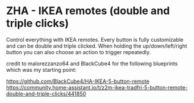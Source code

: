 # ZHA - IKEA remotes (double and triple clicks)

Control everything with IKEA remotes.
Every button is fully customizable and can be double and triple clicked.
When holding the up/down/left/right button you can also choose an action to trigger repeatedly.
    
credit to malorezzanzo64 and BlackCube4 for the following blueprints which was my starting point:

https://github.com/BlackCube4/HA-IKEA-5-button-remote
https://community.home-assistant.io/t/z2m-ikea-tradfri-5-button-remote-double-and-triple-clicks/441850